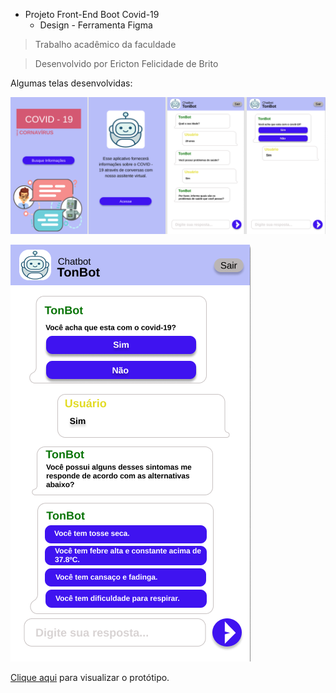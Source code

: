 * Projeto Front-End Boot Covid-19
  * Design - Ferramenta Figma

> Trabalho acadêmico da faculdade

> Desenvolvido por Ericton Felicidade de Brito

Algumas telas desenvolvidas:


![group21](telas/Group21.png)

![sintomas](telas/TonBotInforma_sintomas.png)


[Clique aqui](https://www.figma.com/proto/77j5RPMjJ1HKdtl2iM7Q5k/ChatBot-Ericton?node-id=2%3A173&scaling=scale-down) para visualizar o protótipo.

